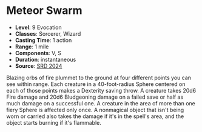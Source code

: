 # Meteor Swarm

- **Level**: 9 Evocation
- **Classes**: Sorcerer, Wizard
- **Casting Time**: 1 action
- **Range**: 1 mile
- **Components**: V, S
- **Duration**: instantaneous
- **Source**: [SRD 2024](../../../srds/SRD_2024.pdf)

Blazing orbs of fire plummet to the ground at four different points you can see within range. Each creature in a 40-foot-radius Sphere centered on each of those points makes a Dexterity saving throw. A creature takes 20d6 Fire damage and 20d6 Bludgeoning damage on a failed save or half as much damage on a successful one. A creature in the area of more than one fiery Sphere is affected only once. A nonmagical object that isn't being worn or carried also takes the damage if it's in the spell's area, and the object starts burning if it's flammable.

